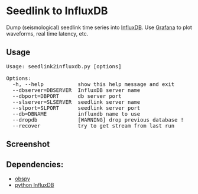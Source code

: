 # Seedlink to InfluxDB

Dump (seismological) seedlink time series into [InfluxDB](https://influxdata.com). Use [Grafana](http://grafana.org) to plot waveforms, real time latency, etc.

## Usage
<pre>
Usage: seedlink2influxdb.py [options]

Options:
  -h, --help           show this help message and exit
  --dbserver=DBSERVER  InfluxDB server name
  --dbport=DBPORT      db server port
  --slserver=SLSERVER  seedlink server name
  --slport=SLPORT      seedlink server port
  --db=DBNAME          influxdb name to use
  --dropdb             [WARNING] drop previous database !
  --recover            try to get stream from last run
</pre>

## Screenshot 



## Dependencies:
* [obspy](https://github.com/obspy/obspy/wiki)
* [python InfluxDB](https://github.com/influxdata/influxdb-python)
